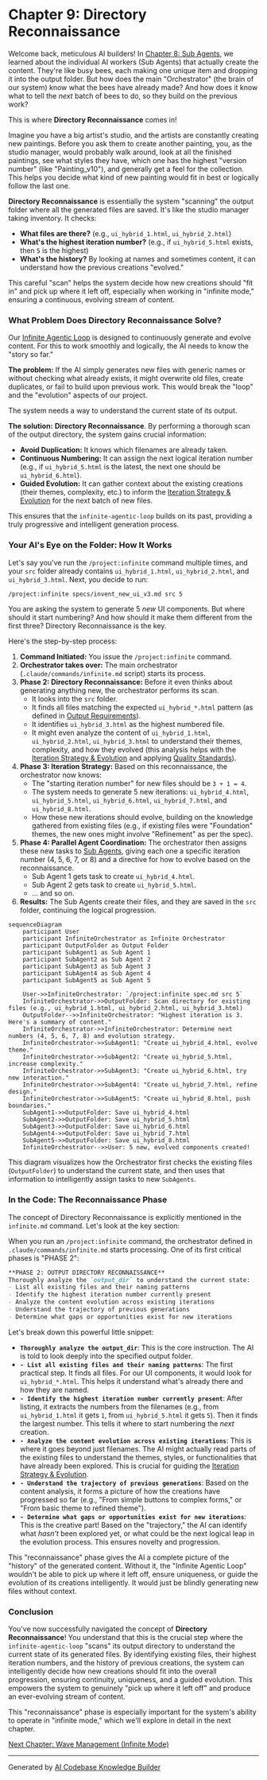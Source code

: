 # Chapter 9: Directory Reconnaissance

Welcome back, meticulous AI builders! In [Chapter 8: Sub Agents](08_sub_agents_.md), we learned about the individual AI workers (Sub Agents) that actually create the content. They're like busy bees, each making one unique item and dropping it into the output folder. But how does the main "Orchestrator" (the brain of our system) know what the bees have already made? And how does it know what to tell the *next* batch of bees to do, so they build on the previous work?

This is where **Directory Reconnaissance** comes in!

Imagine you have a big artist's studio, and the artists are constantly creating new paintings. Before you ask them to create another painting, you, as the studio manager, would probably walk around, look at all the finished paintings, see what styles they have, which one has the highest "version number" (like "Painting_v10"), and generally get a feel for the collection. This helps you decide what kind of new painting would fit in best or logically follow the last one.

**Directory Reconnaissance** is essentially the system "scanning" the output folder where all the generated files are saved. It's like the studio manager taking inventory. It checks:
*   **What files are there?** (e.g., `ui_hybrid_1.html`, `ui_hybrid_2.html`)
*   **What's the highest iteration number?** (e.g., if `ui_hybrid_5.html` exists, then `5` is the highest)
*   **What's the history?** By looking at names and sometimes content, it can understand how the previous creations "evolved."

This careful "scan" helps the system decide how new creations should "fit in" and pick up where it left off, especially when working in "infinite mode," ensuring a continuous, evolving stream of content.

### What Problem Does Directory Reconnaissance Solve?

Our [Infinite Agentic Loop](01_infinite_agentic_loop_.md) is designed to continuously generate and evolve content. For this to work smoothly and logically, the AI needs to know the "story so far."

**The problem:** If the AI simply generates new files with generic names or without checking what already exists, it might overwrite old files, create duplicates, or fail to build upon previous work. This would break the "loop" and the "evolution" aspects of our project.

The system needs a way to understand the current state of its output.

**The solution:** **Directory Reconnaissance**. By performing a thorough scan of the output directory, the system gains crucial information:
*   **Avoid Duplication:** It knows which filenames are already taken.
*   **Continuous Numbering:** It can assign the next logical iteration number (e.g., if `ui_hybrid_5.html` is the latest, the next one should be `ui_hybrid_6.html`).
*   **Guided Evolution:** It can gather context about the existing creations (their themes, complexity, etc.) to inform the [Iteration Strategy & Evolution](07_iteration_strategy___evolution_.md) for the next batch of new files.

This ensures that the `infinite-agentic-loop` builds on its past, providing a truly progressive and intelligent generation process.

### Your AI's Eye on the Folder: How It Works

Let's say you've run the `/project:infinite` command multiple times, and your `src` folder already contains `ui_hybrid_1.html`, `ui_hybrid_2.html`, and `ui_hybrid_3.html`. Next, you decide to run:

```bash
/project:infinite specs/invent_new_ui_v3.md src 5
```

You are asking the system to generate 5 *new* UI components. But where should it start numbering? And how should it make them different from the first three? Directory Reconnaissance is the key.

Here's the step-by-step process:

1.  **Command Initiated:** You issue the `/project:infinite` command.
2.  **Orchestrator takes over:** The main orchestrator (`.claude/commands/infinite.md` script) starts its process.
3.  **Phase 2: Directory Reconnaissance:** Before it even thinks about generating anything new, the orchestrator performs its scan.
    *   It looks into the `src` folder.
    *   It finds all files matching the expected `ui_hybrid_*.html` pattern (as defined in [Output Requirements](04_output_requirements_.md)).
    *   It identifies `ui_hybrid_3.html` as the highest numbered file.
    *   It might even analyze the content of `ui_hybrid_1.html`, `ui_hybrid_2.html`, `ui_hybrid_3.html` to understand their themes, complexity, and how they evolved (this analysis helps with the [Iteration Strategy & Evolution](07_iteration_strategy___evolution_.md) and applying [Quality Standards](05_quality_standards_.md)).
4.  **Phase 3: Iteration Strategy:** Based on this reconnaissance, the orchestrator now knows:
    *   The "starting iteration number" for new files should be `3 + 1 = 4`.
    *   The system needs to generate 5 new iterations: `ui_hybrid_4.html`, `ui_hybrid_5.html`, `ui_hybrid_6.html`, `ui_hybrid_7.html`, and `ui_hybrid_8.html`.
    *   How these new iterations should evolve, building on the knowledge gathered from existing files (e.g., if existing files were "Foundation" themes, the new ones might involve "Refinement" as per the spec).
5.  **Phase 4: Parallel Agent Coordination:** The orchestrator then assigns these new tasks to [Sub Agents](08_sub_agents_.md), giving each one a specific iteration number (4, 5, 6, 7, or 8) and a directive for how to evolve based on the reconnaissance.
    *   Sub Agent 1 gets task to create `ui_hybrid_4.html`.
    *   Sub Agent 2 gets task to create `ui_hybrid_5.html`.
    *   ... and so on.
6.  **Results:** The Sub Agents create their files, and they are saved in the `src` folder, continuing the logical progression.

```mermaid
sequenceDiagram
    participant User
    participant InfiniteOrchestrator as Infinite Orchestrator
    participant OutputFolder as Output Folder
    participant SubAgent1 as Sub Agent 1
    participant SubAgent2 as Sub Agent 2
    participant SubAgent3 as Sub Agent 3
    participant SubAgent4 as Sub Agent 4
    participant SubAgent5 as Sub Agent 5

    User->>InfiniteOrchestrator: `/project:infinite spec.md src 5`
    InfiniteOrchestrator->>OutputFolder: Scan directory for existing files (e.g., ui_hybrid_1.html, ui_hybrid_2.html, ui_hybrid_3.html)
    OutputFolder-->>InfiniteOrchestrator: "Highest iteration is 3. Here's a summary of content."
    InfiniteOrchestrator->>InfiniteOrchestrator: Determine next numbers (4, 5, 6, 7, 8) and evolution strategy.
    InfiniteOrchestrator->>SubAgent1: "Create ui_hybrid_4.html, evolve theme."
    InfiniteOrchestrator->>SubAgent2: "Create ui_hybrid_5.html, increase complexity."
    InfiniteOrchestrator->>SubAgent3: "Create ui_hybrid_6.html, try new interaction."
    InfiniteOrchestrator->>SubAgent4: "Create ui_hybrid_7.html, refine design."
    InfiniteOrchestrator->>SubAgent5: "Create ui_hybrid_8.html, push boundaries."
    SubAgent1->>OutputFolder: Save ui_hybrid_4.html
    SubAgent2->>OutputFolder: Save ui_hybrid_5.html
    SubAgent3->>OutputFolder: Save ui_hybrid_6.html
    SubAgent4->>OutputFolder: Save ui_hybrid_7.html
    SubAgent5->>OutputFolder: Save ui_hybrid_8.html
    InfiniteOrchestrator-->>User: 5 new, evolved components created!
```
This diagram visualizes how the Orchestrator first checks the existing files (`OutputFolder`) to understand the current state, and then uses that information to intelligently assign tasks to new `SubAgents`.

### In the Code: The Reconnaissance Phase

The concept of Directory Reconnaissance is explicitly mentioned in the `infinite.md` command. Let's look at the key section:

When you run an `/project:infinite` command, the orchestrator defined in `.claude/commands/infinite.md` starts processing. One of its first critical phases is "PHASE 2":

```markdown
**PHASE 2: OUTPUT DIRECTORY RECONNAISSANCE** 
Thoroughly analyze the `output_dir` to understand the current state:
- List all existing files and their naming patterns
- Identify the highest iteration number currently present
- Analyze the content evolution across existing iterations
- Understand the trajectory of previous generations
- Determine what gaps or opportunities exist for new iterations
```

Let's break down this powerful little snippet:

*   **`Thoroughly analyze the output_dir`**: This is the core instruction. The AI is told to look deeply into the specified output folder.
*   **`- List all existing files and their naming patterns`**: The first practical step. It finds all files. For our UI components, it would look for `ui_hybrid_*.html`. This helps it understand what's already there and how they are named.
*   **`- Identify the highest iteration number currently present`**: After listing, it extracts the numbers from the filenames (e.g., from `ui_hybrid_1.html` it gets `1`, from `ui_hybrid_5.html` it gets `5`). Then it finds the largest number. This tells it where to start numbering the *next* creation.
*   **`- Analyze the content evolution across existing iterations`**: This is where it goes beyond just filenames. The AI might actually read parts of the existing files to understand the themes, styles, or functionalities that have already been explored. This is crucial for guiding the [Iteration Strategy & Evolution](07_iteration_strategy___evolution_.md).
*   **`- Understand the trajectory of previous generations`**: Based on the content analysis, it forms a picture of how the creations have progressed so far (e.g., "From simple buttons to complex forms," or "From basic theme to refined theme").
*   **`- Determine what gaps or opportunities exist for new iterations`**: This is the creative part! Based on the "trajectory," the AI can identify what *hasn't* been explored yet, or what could be the next logical leap in the evolution process. This ensures novelty and progression.

This "reconnaissance" phase gives the AI a complete picture of the "history" of the generated content. Without it, the "Infinite Agentic Loop" wouldn't be able to pick up where it left off, ensure uniqueness, or guide the evolution of its creations intelligently. It would just be blindly generating new files without context.

### Conclusion

You've now successfully navigated the concept of **Directory Reconnaissance**! You understand that this is the crucial step where the `infinite-agentic-loop` "scans" its output directory to understand the current state of its generated files. By identifying existing files, their highest iteration numbers, and the history of previous creations, the system can intelligently decide how new creations should fit into the overall progression, ensuring continuity, uniqueness, and a guided evolution. This empowers the system to genuinely "pick up where it left off" and produce an ever-evolving stream of content.

This "reconnaissance" phase is especially important for the system's ability to operate in "infinite mode," which we'll explore in detail in the next chapter.

[Next Chapter: Wave Management (Infinite Mode)](10_wave_management__infinite_mode__.md)

---

Generated by [AI Codebase Knowledge Builder](https://github.com/The-Pocket/Tutorial-Codebase-Knowledge)